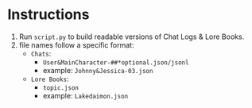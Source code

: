 # Instructions
1. Run `script.py` to build readable versions of Chat Logs & Lore Books.
1. file names follow a specific format:
    - `Chats`: 
        - `User&MainCharacter-##*optional.json/jsonl`
        - example: `Johnny&Jessica-03.json`
    - `Lore Books`:
        - `topic.json`
        - example: `Lakedaimon.json`